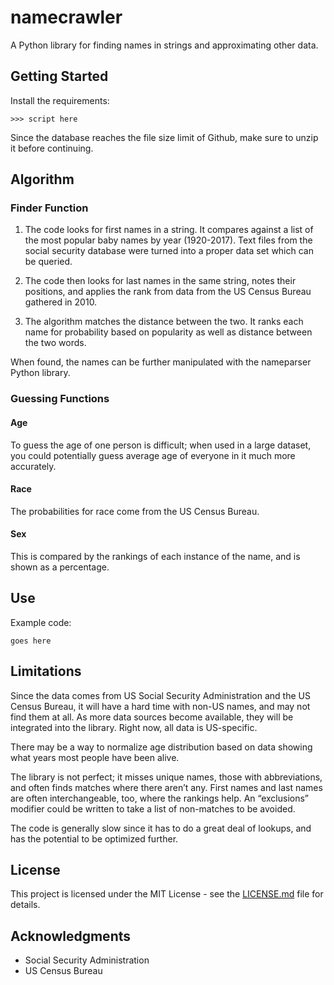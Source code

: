 # namecrawler

A Python library for finding names in strings and approximating other data.

## Getting Started
Install the requirements:

    >>> script here

Since the database reaches the file size limit of Github, make sure to unzip it before continuing.

## Algorithm

### Finder Function
1) The code looks for first names in a string. It compares against a list of the most popular baby names by year (1920-2017). Text files from the social security database were turned into a proper data set which can be queried.

2) The code then looks for last names in the same string, notes their positions, and applies the rank from data from the US Census Bureau gathered in 2010.

3) The algorithm matches the distance between the two. It ranks each name for probability based on popularity as well as distance between the two words.

When found, the names can be further manipulated with the nameparser Python library.

### Guessing Functions

#### Age
To guess the age of one person is difficult; when used in a large dataset, you could potentially guess average age of everyone in it much more accurately.

#### Race
The probabilities for race come from the US Census Bureau.

#### Sex
This is compared by the rankings of each instance of the name, and is shown as a percentage.

## Use
Example code:

```
goes here
```

## Limitations
Since the data comes from US Social Security Administration and the US Census Bureau, it will have a hard time with non-US names, and may not find them at all. As more data sources become available, they will be integrated into the library. Right now, all data is US-specific.

There may be a way to normalize age distribution based on data showing what years most people have been alive.

The library is not perfect; it misses unique names, those with abbreviations, and often finds matches where there aren’t any. First names and last names are often interchangeable, too, where the rankings help. An “exclusions” modifier could be written to take a list of non-matches to be avoided.

The code is generally slow since it has to do a great deal of lookups, and has the potential to be optimized further.

## License
This project is licensed under the MIT License - see the [LICENSE.md](LICENSE.md) file for details.

## Acknowledgments
* Social Security Administration
* US Census Bureau